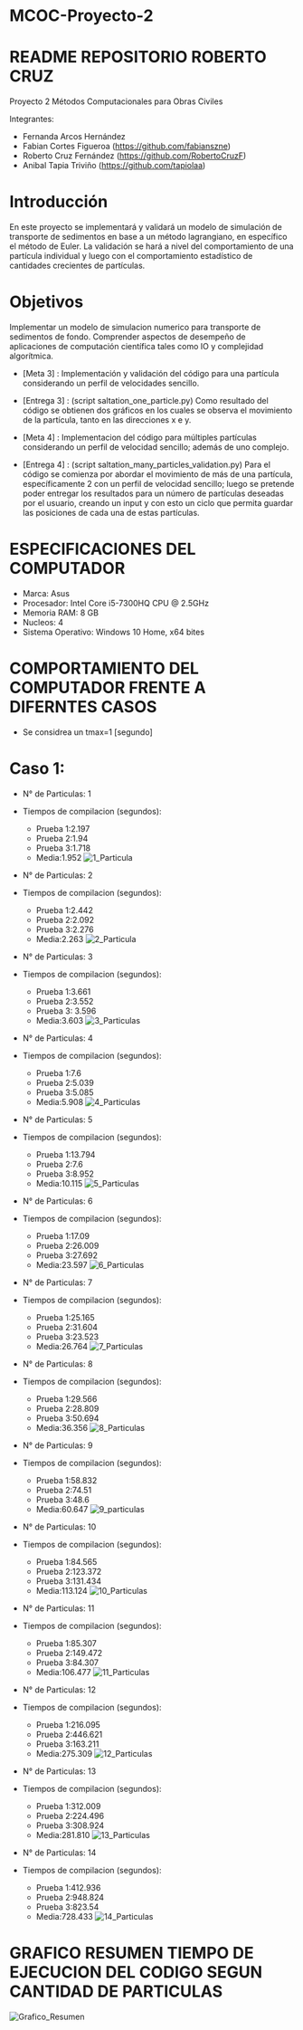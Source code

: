 # MCOC-Proyecto-2

# README REPOSITORIO ROBERTO CRUZ

Proyecto 2 Métodos Computacionales para Obras Civiles

Integrantes:

- Fernanda Arcos Hernández
- Fabian Cortes Figueroa (https://github.com/fabianszne)
- Roberto Cruz Fernández (https://github.com/RobertoCruzF)
- Anibal Tapia Triviño   (https://github.com/tapiolaa)

# Introducción
En este proyecto se implementará y validará un modelo de simulación de transporte de sedimentos en base a un método lagrangiano, en específico el método de Euler. 
La validación se hará a nivel del comportamiento de una partícula individual y luego con el comportamiento estadístico de cantidades
crecientes de partículas.

# Objetivos
Implementar un modelo de simulacion numerico para transporte de sedimentos de fondo. Comprender aspectos de desempeño de aplicaciones de computación científica tales como IO y complejidad algorítmica.

- [Meta 3] : Implementación y validación del código para una partícula considerando un perfil de velocidades sencillo.
- [Entrega 3] : (script saltation_one_particle.py) Como resultado del código se obtienen dos gráficos en los cuales se observa el movimiento de la partícula, tanto en las direcciones x e y.

- [Meta 4] : Implementacion del código para múltiples partículas considerando un perfil de velocidad sencillo; además de uno complejo.
- [Entrega 4] : (script saltation_many_particles_validation.py) Para el código se comienza por abordar el movimiento de más de una partícula, específicamente 2 con un perfil de velocidad sencillo; luego se pretende poder entregar los resultados para un número de partículas deseadas por el usuario, creando un input y con esto un ciclo que permita guardar las posiciones de cada una de estas partículas.

# ESPECIFICACIONES DEL COMPUTADOR

- Marca: Asus
- Procesador: Intel Core i5-7300HQ CPU @ 2.5GHz 
- Memoria RAM: 8 GB
- Nucleos: 4
- Sistema Operativo: Windows 10 Home, x64 bites

# COMPORTAMIENTO DEL COMPUTADOR FRENTE A DIFERNTES CASOS

- Se considrea un tmax=1 [segundo]

# Caso 1:

- N° de Particulas: 1
- Tiempos de compilacion (segundos):
	* Prueba 1:2.197
	* Prueba 2:1.94
	* Prueba 3:1.718
	* Media:1.952
![1_Particula](https://user-images.githubusercontent.com/30905557/66610618-8e7fbf00-eb92-11e9-93d2-ccc12855de0d.png)


- N° de Particulas: 2
- Tiempos de compilacion (segundos):
	* Prueba 1:2.442
	* Prueba 2:2.092
	* Prueba 3:2.276
	* Media:2.263
![2_Particula](https://user-images.githubusercontent.com/30905557/66610140-211f5e80-eb91-11e9-8147-83e9f06b8cc9.png)

- N° de Particulas: 3
- Tiempos de compilacion (segundos):
	* Prueba 1:3.661
	* Prueba 2:3.552
	* Prueba 3: 3.596
	* Media:3.603
![3_Particulas](https://user-images.githubusercontent.com/30905557/66610158-2da3b700-eb91-11e9-986d-8dc97e416fe2.png)

- N° de Particulas: 4
- Tiempos de compilacion (segundos):
	* Prueba 1:7.6
	* Prueba 2:5.039
	* Prueba 3:5.085
	* Media:5.908
![4_Particulas](https://user-images.githubusercontent.com/30905557/66610167-372d1f00-eb91-11e9-9f34-7a0341f5cdd5.png)

- N° de Particulas: 5
- Tiempos de compilacion (segundos):
	* Prueba 1:13.794
	* Prueba 2:7.6
	* Prueba 3:8.952
	* Media:10.115
![5_Particulas](https://user-images.githubusercontent.com/30905557/66610217-55931a80-eb91-11e9-96c0-4bf9b0901345.png)

- N° de Particulas: 6
- Tiempos de compilacion (segundos):
	* Prueba 1:17.09
	* Prueba 2:26.009
	* Prueba 3:27.692
	* Media:23.597
![6_Particulas](https://user-images.githubusercontent.com/30905557/66610215-55931a80-eb91-11e9-8496-21c0bbcc7775.png)

- N° de Particulas: 7
- Tiempos de compilacion (segundos):
	* Prueba 1:25.165
	* Prueba 2:31.604
	* Prueba 3:23.523
	* Media:26.764
![7_Particulas](https://user-images.githubusercontent.com/30905557/66610214-55931a80-eb91-11e9-89a8-05becf408dfe.png)

- N° de Particulas: 8
- Tiempos de compilacion (segundos):
	* Prueba 1:29.566
	* Prueba 2:28.809
	* Prueba 3:50.694
	* Media:36.356
![8_Particulas](https://user-images.githubusercontent.com/30905557/66610213-54fa8400-eb91-11e9-872a-5d35948e1e24.png)

- N° de Particulas: 9
- Tiempos de compilacion (segundos):
	* Prueba 1:58.832
	* Prueba 2:74.51
	* Prueba 3:48.6
	* Media:60.647
![9_particulas](https://user-images.githubusercontent.com/30905557/66610212-54fa8400-eb91-11e9-9b81-18838e737ba5.png)

- N° de Particulas: 10
- Tiempos de compilacion (segundos):
	* Prueba 1:84.565
	* Prueba 2:123.372
	* Prueba 3:131.434
	* Media:113.124
![10_Particulas](https://user-images.githubusercontent.com/30905557/66610220-562bb100-eb91-11e9-9888-dd06579ce27c.png)

- N° de Particulas: 11
- Tiempos de compilacion (segundos):
	* Prueba 1:85.307
	* Prueba 2:149.472
	* Prueba 3:84.307
	* Media:106.477
![11_Particulas](https://user-images.githubusercontent.com/30905557/66610219-562bb100-eb91-11e9-9e14-0a74f135bf23.png)

- N° de Particulas: 12
- Tiempos de compilacion (segundos):
	* Prueba 1:216.095
	* Prueba 2:446.621
	* Prueba 3:163.211
	* Media:275.309
![12_Particulas](https://user-images.githubusercontent.com/30905557/66610218-55931a80-eb91-11e9-9dfd-0ecf447cf0d1.png)

- N° de Particulas: 13
- Tiempos de compilacion (segundos):
	* Prueba 1:312.009
	* Prueba 2:224.496
	* Prueba 3:308.924
	* Media:281.810
![13_Particulas](https://user-images.githubusercontent.com/30905557/66610315-925f1180-eb91-11e9-8739-d5fb0ddae49a.png)

- N° de Particulas: 14
- Tiempos de compilacion (segundos):
	* Prueba 1:412.936
	* Prueba 2:948.824
	* Prueba 3:823.54
	* Media:728.433
![14_Particulas](https://user-images.githubusercontent.com/30905557/66610329-9b4fe300-eb91-11e9-95b6-85fbb8df855e.png)


# GRAFICO RESUMEN TIEMPO DE EJECUCION DEL CODIGO SEGUN CANTIDAD DE PARTICULAS

![Grafico_Resumen](https://user-images.githubusercontent.com/30905557/66610728-e7e7ee00-eb92-11e9-941a-6c29a063338b.PNG)
